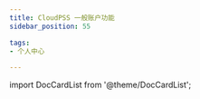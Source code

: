 ```yaml
---
title: CloudPSS 一般账户功能
sidebar_position: 55

tags: 
- 个人中心

---
```


import DocCardList from '@theme/DocCardList';

<DocCardList />